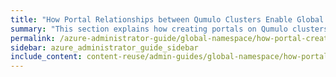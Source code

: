 ```yaml
---
title: "How Portal Relationships between Qumulo Clusters Enable Global Namespace Functionality in Qumulo Core"
summary: "This section explains how creating portals on Qumulo clusters, and establishing relationships between spoke and hub portals, enables Global Namespace functionality in Qumulo Core."
permalink: /azure-administrator-guide/global-namespace/how-portal-creation-enables-global-namespace.html
sidebar: azure_administrator_guide_sidebar
include_content: content-reuse/admin-guides/global-namespace/how-portal-creation-enables-global-namespace.md
---
```

